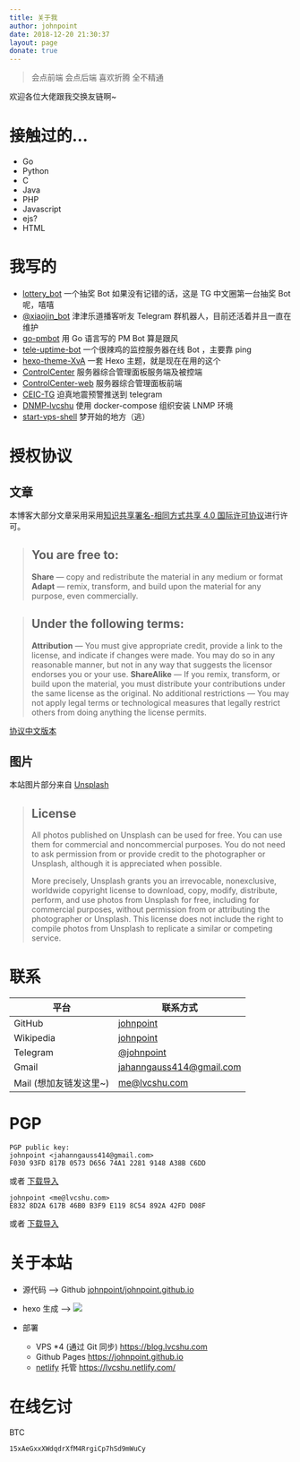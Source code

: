 ```yaml
---
title: 关于我
author: johnpoint
date: 2018-12-20 21:30:37
layout: page
donate: true
---
```


> 会点前端
> 会点后端
> 喜欢折腾
> 全不精通

欢迎各位大佬跟我交换友链啊~

# 接触过的...

- Go
- Python
- C
- Java
- PHP
- Javascript
- ejs?
- HTML

# 我写的

- [lottery_bot](https://github.com/johnpoint/lottery_bot) 一个抽奖 Bot 如果没有记错的话，这是 TG 中文圈第一台抽奖 Bot 呢，嘻嘻
- [@xiaojin_bot](https://t.me/xiaojin_bot) 津津乐道播客听友 Telegram 群机器人，目前还活着并且一直在维护
- [go-pmbot](https://github.com/johnpoint/go-pmbot) 用 Go 语言写的 PM Bot 算是跟风
- [tele-uptime-bot](https://github.com/johnpoint/tele-uptime-bot) 一个很辣鸡的监控服务器在线 Bot ，主要靠 ping
- [hexo-theme-XvA](https://github.com/johnpoint/hexo-theme-XvA) 一套 Hexo 主题，就是现在在用的这个
- [ControlCenter](https://github.com/johnpoint/ControlCenter) 服务器综合管理面板服务端及被控端
- [ControlCenter-web](https://github.com/johnpoint/ControlCenter-web) 服务器综合管理面板前端
- [CEIC-TG](https://github.com/johnpoint/CEIC-TG) 迫真地震预警推送到 telegram
- [DNMP-lvcshu](https://github.com/johnpoint/DNMP-lvcshu) 使用 docker-compose 组织安装 LNMP 环境
- [start-vps-shell](https://github.com/johnpoint/start-vps-shell) 梦开始的地方（逃）

# 授权协议

## 文章

本博客大部分文章采用采用[知识共享署名-相同方式共享 4.0 国际许可协议](http://creativecommons.org/licenses/by-sa/4.0/)进行许可。

> ## You are free to:
>
> **Share** — copy and redistribute the material in any medium or format
> **Adapt** — remix, transform, and build upon the material for any purpose, even commercially.

> ## Under the following terms:
>
> **Attribution** — You must give appropriate credit, provide a link to the license, and indicate if changes were made. You may do so in any reasonable manner, but not in any way that suggests the licensor endorses you or your use.
> **ShareAlike** — If you remix, transform, or build upon the material, you must distribute your contributions under the same license as the original.
> No additional restrictions — You may not apply legal terms or technological measures that legally restrict others from doing anything the license permits.

[协议中文版本](https://creativecommons.org/licenses/by-sa/4.0/deed.zh)

## 图片

本站图片部分来自 [Unsplash](https://unsplash.com/)

> ## License
>
> All photos published on Unsplash can be used for free. You can use them for commercial and noncommercial purposes. You do not need to ask permission from or provide credit to the photographer or Unsplash, although it is appreciated when possible.
>
> More precisely, Unsplash grants you an irrevocable, nonexclusive, worldwide copyright license to download, copy, modify, distribute, perform, and use photos from Unsplash for free, including for commercial purposes, without permission from or attributing the photographer or Unsplash. This license does not include the right to compile photos from Unsplash to replicate a similar or competing service.

# 联系

| 平台                   | 联系方式                                                  |
| ---------------------- | --------------------------------------------------------- |
| GitHub                 | [johnpoint](https://github.com/johnpoint)                 |
| Wikipedia              | [johnpoint](https://zh.wikipedia.org/wiki/User:Johnpoint) |
| Telegram               | [@johnpoint](https://t.me/johnpoint)                      |
| Gmail                  | jahanngauss414@gmail.com                                  |
| Mail (想加友链发这里~) | me@lvcshu.com                                             |

# PGP

```
PGP public key:
johnpoint <jahanngauss414@gmail.com>
F030 93FD 817B 0573 D656 74A1 2281 9148 A38B C6DD
```

或者 [下载导入](https://cdn.lvcshu.info/PGP/F03093FD817B0573D65674A122819148A38BC6DD-pub.asc)

```
johnpoint <me@lvcshu.com>
E832 8D2A 617B 46B0 B3F9 E119 8C54 892A 42FD D08F
```

或者 [下载导入](https://cdn.lvcshu.info/PGP/E8328D2A617B46B0B3F9E1198C54892A42FDD08F-pub.asc)

# 关于本站

- 源代码 --> Github [johnpoint/johnpoint.github.io](https://github.com/johnpoint/johnpoint.github.io)

* hexo 生成 --> ![](https://travis-ci.org/johnpoint/johnpoint.github.io.svg?branch=source)

* 部署
  - VPS \*4 (通过 Git 同步) https://blog.lvcshu.com
  - Github Pages https://johnpoint.github.io
  - [netlify](https://www.netlify.com/) 托管 https://lvcshu.netlify.com/

# 在线乞讨

BTC

```
15xAeGxxXWdqdrXfM4RrgiCp7hSd9mWuCy
```
